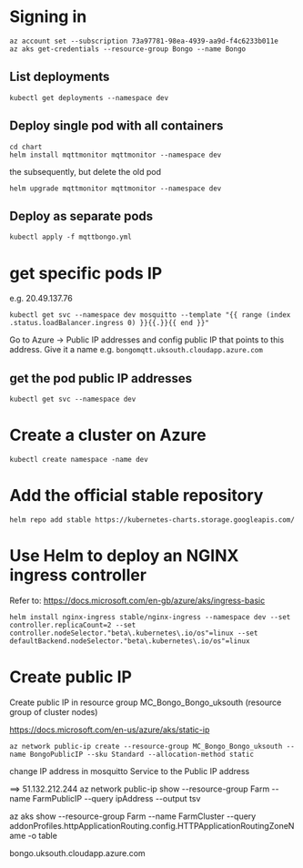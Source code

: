 # Signing in 
```
az account set --subscription 73a97781-98ea-4939-aa9d-f4c6233b011e
az aks get-credentials --resource-group Bongo --name Bongo
```

## List deployments
```
kubectl get deployments --namespace dev
```

## Deploy single pod with all containers
```
cd chart
helm install mqttmonitor mqttmonitor --namespace dev
```
the subsequently, but delete the old pod

```
helm upgrade mqttmonitor mqttmonitor --namespace dev
```

## Deploy as separate pods
```
kubectl apply -f mqttbongo.yml
```

# get specific pods IP
e.g. 20.49.137.76 
```
kubectl get svc --namespace dev mosquitto --template "{{ range (index .status.loadBalancer.ingress 0) }}{{.}}{{ end }}"
```
Go to Azure -> Public IP addresses and config public IP that points to this address. Give
it a name e.g. `bongomqtt.uksouth.cloudapp.azure.com`

## get the pod public IP addresses
```
kubectl get svc --namespace dev 
```

# Create a cluster on Azure

```
kubectl create namespace -name dev
```

# Add the official stable repository
```
helm repo add stable https://kubernetes-charts.storage.googleapis.com/
```

# Use Helm to deploy an NGINX ingress controller

Refer to:
https://docs.microsoft.com/en-gb/azure/aks/ingress-basic

```
helm install nginx-ingress stable/nginx-ingress --namespace dev --set controller.replicaCount=2 --set controller.nodeSelector."beta\.kubernetes\.io/os"=linux --set defaultBackend.nodeSelector."beta\.kubernetes\.io/os"=linux
```

# Create public IP
Create public IP in resource group MC_Bongo_Bongo_uksouth (resource group of cluster nodes)

https://docs.microsoft.com/en-us/azure/aks/static-ip 
```
az network public-ip create --resource-group MC_Bongo_Bongo_uksouth --name BongoPublicIP --sku Standard --allocation-method static
```

change IP address in mosquitto Service to the Public IP address


==> 51.132.212.244
az network public-ip show --resource-group Farm --name FarmPublicIP --query ipAddress --output tsv

az aks show --resource-group Farm --name FarmCluster --query addonProfiles.httpApplicationRouting.config.HTTPApplicationRoutingZoneName -o table

bongo.uksouth.cloudapp.azure.com